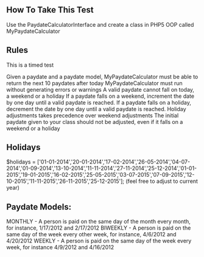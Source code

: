 ## How To Take This Test

Use the PaydateCalculatorInterface and create a class in PHP5 OOP called MyPaydateCalculator

## Rules
This is a timed test

Given a paydate and a paydate model, MyPaydateCalculator must be able to return the next 10 paydates after today
MyPaydateCalculator must run without generating errors or warnings
A valid paydate cannot fall on today, a weekend or a holiday
If a paydate falls on a weekend, increment the date by one day until a valid paydate is reached.
If a paydate falls on a holiday, decrement the date by one day until a valid paydate is reached.
Holiday adjustments takes precedence over weekend adjustments
The initial paydate given to your class should not be adjusted, even if it falls on a weekend or a holiday

## Holidays
$holidays = ['01-01-2014','20-01-2014','17-02-2014','26-05-2014','04-07-2014','01-09-2014','13-10-2014','11-11-2014','27-11-2014','25-12-2014','01-01-2015','19-01-2015','16-02-2015','25-05-2015','03-07-2015','07-09-2015','12-10-2015','11-11-2015','26-11-2015','25-12-2015'];
(feel free to adjust to current year)

## Paydate Models:
MONTHLY - A person is paid on the same day of the month every month, for instance, 1/17/2012 and 2/17/2012
BIWEEKLY - A person is paid on the same day of the week every other week, for instance, 4/6/2012 and 4/20/2012
WEEKLY - A person is paid on the same day of the week every week, for instance 4/9/2012 and 4/16/2012
